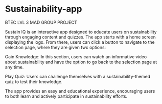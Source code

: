 # Sustainability-app
BTEC LVL 3 MAD GROUP PROJECT

Sustain IQ is an interactive app designed to educate users on sustainability through engaging content and quizzes. The app starts with a home screen displaying the logo. From there, users can click a button to navigate to the selection page, where they are given two options:

Gain Knowledge: In this section, users can watch an informative video about sustainability and have the option to go back to the selection page at any time.

Play Quiz: Users can challenge themselves with a sustainability-themed quiz to test their knowledge.

The app provides an easy and educational experience, encouraging users to both learn and actively participate in sustainability efforts.

